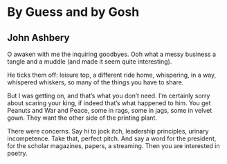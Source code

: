 # By Guess and by Gosh
## John Ashbery
O awaken with me
the inquiring goodbyes.
Ooh what a messy business
a tangle and a muddle
(and made it seem quite interesting).

He ticks them off:
leisure top,
a different ride home,
whispering, in a way,
whispered whiskers,
so many of the things you have to share.

But I was getting on,
and that’s what you don’t need.
I’m certainly sorry about scaring your king,
if indeed that’s what happened to him.
You get Peanuts and War and Peace,
some in rags, some in jags, some in
velvet gown. They want
the other side of the printing plant.

There were concerns.
Say hi to jock itch, leadership principles,
urinary incompetence.
Take that, perfect pitch.
And say a word for the president,
for the scholar magazines, papers, a streaming.
Then you are interested in poetry.